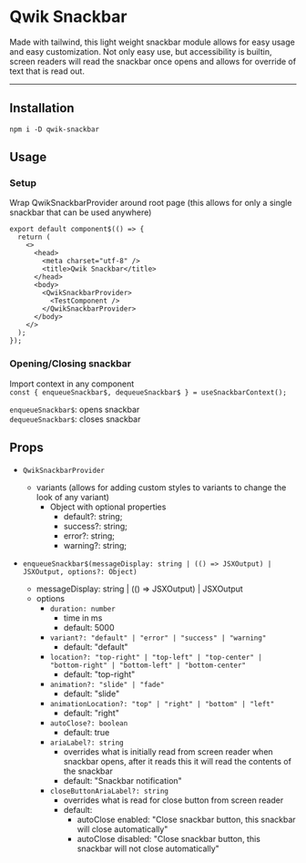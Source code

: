 # Qwik Snackbar

Made with tailwind, this light weight snackbar module allows for easy usage and easy customization. Not only easy use, but accessibility is builtin, screen readers will read the snackbar once opens and allows for override of text that is read out.

---

## Installation

`npm i -D qwik-snackbar`

## Usage

### Setup

Wrap QwikSnackbarProvider around root page (this allows for only a single snackbar that can be used anywhere)

```
export default component$(() => {
  return (
    <>
      <head>
        <meta charset="utf-8" />
        <title>Qwik Snackbar</title>
      </head>
      <body>
        <QwikSnackbarProvider>
          <TestComponent />
        </QwikSnackbarProvider>
      </body>
    </>
  );
});
```

### Opening/Closing snackbar

Import context in any component <br/>
`const { enqueueSnackbar$, dequeueSnackbar$ } = useSnackbarContext();`

`enqueueSnackbar$`: opens snackbar<br/>
`dequeueSnackbar$`: closes snackbar

## Props

- `QwikSnackbarProvider`
  - variants (allows for adding custom styles to variants to change the look of any variant)
    - Object with optional properties
      - default?: string;
      - success?: string;
      - error?: string;
      - warning?: string;

- `enqueueSnackbar$(messageDisplay: string | (() => JSXOutput) | JSXOutput, options?: Object)`
  - messageDisplay: string | (() => JSXOutput) | JSXOutput
  - options
    - `duration: number`
      - time in ms
      - default: 5000
    - `variant?: "default" | "error" | "success" | "warning"`
      - default: "default"
    - `location?: "top-right" | "top-left" | "top-center" | "bottom-right" | "bottom-left" | "bottom-center"`
      - default: "top-right"
    - `animation?: "slide" | "fade"`
      - default: "slide"
    - `animationLocation?: "top" | "right" | "bottom" | "left"`
      - default: "right"
    - `autoClose?: boolean`
      - default: true
    - `ariaLabel?: string`
      - overrides what is initially read from screen reader when snackbar opens, after it reads this it will read the contents of the snackbar
      - default: "Snackbar notification"
    - `closeButtonAriaLabel?: string`
      - overrides what is read for close button from screen reader
      - default:
        - autoClose enabled: "Close snackbar button, this snackbar will close automatically"
        - autoClose disabled: "Close snackbar button, this snackbar will not close automatically"
